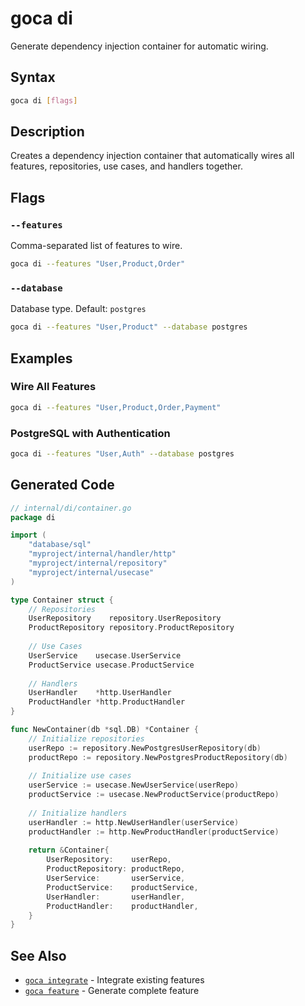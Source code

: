 # goca di

Generate dependency injection container for automatic wiring.

## Syntax

```bash
goca di [flags]
```

## Description

Creates a dependency injection container that automatically wires all features, repositories, use cases, and handlers together.

## Flags

### `--features`

Comma-separated list of features to wire.

```bash
goca di --features "User,Product,Order"
```

### `--database`

Database type. Default: `postgres`

```bash
goca di --features "User,Product" --database postgres
```

## Examples

### Wire All Features

```bash
goca di --features "User,Product,Order,Payment"
```

### PostgreSQL with Authentication

```bash
goca di --features "User,Auth" --database postgres
```

## Generated Code

```go
// internal/di/container.go
package di

import (
    "database/sql"
    "myproject/internal/handler/http"
    "myproject/internal/repository"
    "myproject/internal/usecase"
)

type Container struct {
    // Repositories
    UserRepository    repository.UserRepository
    ProductRepository repository.ProductRepository
    
    // Use Cases
    UserService    usecase.UserService
    ProductService usecase.ProductService
    
    // Handlers
    UserHandler    *http.UserHandler
    ProductHandler *http.ProductHandler
}

func NewContainer(db *sql.DB) *Container {
    // Initialize repositories
    userRepo := repository.NewPostgresUserRepository(db)
    productRepo := repository.NewPostgresProductRepository(db)
    
    // Initialize use cases
    userService := usecase.NewUserService(userRepo)
    productService := usecase.NewProductService(productRepo)
    
    // Initialize handlers
    userHandler := http.NewUserHandler(userService)
    productHandler := http.NewProductHandler(productService)
    
    return &Container{
        UserRepository:    userRepo,
        ProductRepository: productRepo,
        UserService:       userService,
        ProductService:    productService,
        UserHandler:       userHandler,
        ProductHandler:    productHandler,
    }
}
```

## See Also

- [`goca integrate`](/commands/integrate) - Integrate existing features
- [`goca feature`](/commands/feature) - Generate complete feature
